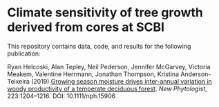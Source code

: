 # Climate sensitivity of tree growth derived from cores at SCBI

This repository contains data, code, and results for the following publication:

Ryan Helcoski, Alan Tepley, Neil Pederson, Jennifer McGarvey, Victoria Meakem, Valentine Herrmann, Jonathan Thompson, Kristina Anderson-Teixeira (2019) [Growing season moisture drives inter-annual variation in woody productivity of a temperate deciduous forest](https://nph.onlinelibrary.wiley.com/doi/10.1111/nph.15906). *New Phytologist*, 223:1204–1216. DOI: 10.1111/nph.15906

